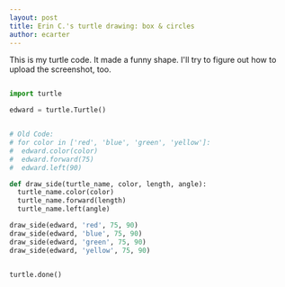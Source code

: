 ```yaml
---
layout: post
title: Erin C.'s turtle drawing: box & circles
author: ecarter
---
```


This is my turtle code. It made a funny shape. I'll try to figure out how to upload the screenshot, too.

``` python

import turtle

edward = turtle.Turtle()


# Old Code:
# for color in ['red', 'blue', 'green', 'yellow']:
#  edward.color(color)
#  edward.forward(75)
#  edward.left(90)

def draw_side(turtle_name, color, length, angle):
  turtle_name.color(color)
  turtle_name.forward(length)
  turtle_name.left(angle)

draw_side(edward, 'red', 75, 90)
draw_side(edward, 'blue', 75, 90)
draw_side(edward, 'green', 75, 90)
draw_side(edward, 'yellow', 75, 90)


turtle.done()


```
